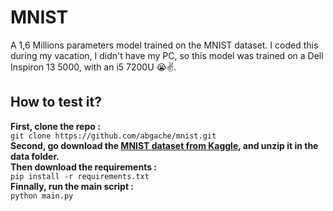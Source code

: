 # MNIST 
A 1,6 Millions parameters model trained on the MNIST dataset.
I coded this during my vacation, I didn't have my PC, so this model was trained on a Dell Inspiron 13 5000, with an i5 7200U 😭✌️. 
## How to test it?  
**First, clone the repo :**  
```git clone https://github.com/abgache/mnist.git```  
**Second, go download the [MNIST dataset from Kaggle](https://www.kaggle.com/datasets/hojjatk/mnist-dataset), and unzip it in the data folder.**  
**Then download the requirements :**  
```pip install -r requirements.txt```  
**Finnally, run the main script :**  
```python main.py```  
